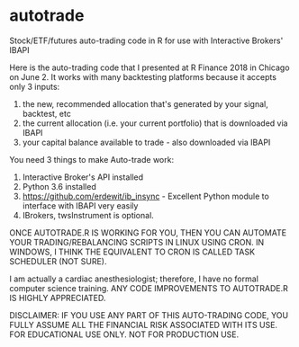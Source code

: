 # autotrade
Stock/ETF/futures auto-trading code in R for use with Interactive Brokers' IBAPI

Here is the auto-trading code that I presented at R Finance 2018 in Chicago on June 2. It works with many backtesting platforms 
because it accepts only 3 inputs: 
1) the new, recommended allocation that's generated by your signal, backtest, etc
2) the current allocation (i.e. your current portfolio) that is downloaded via IBAPI
3) your capital balance available to trade - also downloaded via IBAPI

You need 3 things to make Auto-trade work:
1) Interactive Broker's API installed
2) Python 3.6 installed
3) https://github.com/erdewit/ib_insync - Excellent Python module to interface with IBAPI very easily
4) IBrokers, twsInstrument is optional.

ONCE AUTOTRADE.R IS WORKING FOR YOU, THEN YOU CAN AUTOMATE YOUR TRADING/REBALANCING SCRIPTS IN LINUX USING CRON. IN WINDOWS, I THINK THE EQUIVALENT TO CRON IS CALLED TASK SCHEDULER (NOT SURE).

I am actually a cardiac anesthesiologist; therefore, I have no formal computer science training. ANY CODE IMPROVEMENTS TO AUTOTRADE.R IS HIGHLY APPRECIATED.

DISCLAIMER: IF YOU USE ANY PART OF THIS AUTO-TRADING CODE, YOU FULLY ASSUME ALL THE FINANCIAL RISK ASSOCIATED WITH ITS USE.
FOR EDUCATIONAL USE ONLY. NOT FOR PRODUCTION USE.
